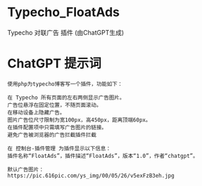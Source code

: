 # Typecho_FloatAds

Typecho 对联广告 插件 (由ChatGPT生成)

# ChatGPT 提示词
```
使用php为typecho博客写一个插件，功能如下：

在 Typecho 所有页面的左右两侧显示广告图片。
广告位悬浮在固定位置，不随页面滚动。
在移动设备上隐藏广告。
图片广告位尺寸限制为宽100px，高450px，距离顶端60px。
在插件配置项中只需填写广告图片的链接。
避免广告被浏览器的广告拦截插件拦截

在 控制台-插件管理 为插件显示以下信息：
插件名称“FloatAds”，插件描述“FloatAds”，版本“1.0”，作者“chatgpt”。

默认广告图片：
https://pic.616pic.com/ys_img/00/05/26/v5exFzB3eh.jpg

```

